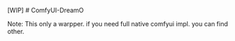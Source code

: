 [WIP] # ComfyUI-DreamO

Note:
This only a warpper. if you need full native comfyui impl. you can find other.
